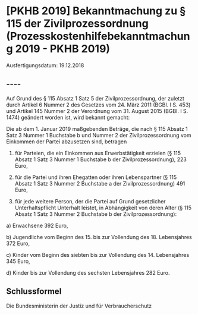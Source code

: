 # [PKHB 2019] Bekanntmachung zu § 115 der Zivilprozessordnung  (Prozesskostenhilfebekanntmachung 2019 - PKHB 2019)

Ausfertigungsdatum: 19.12.2018

 

## ----

Auf Grund des § 115 Absatz 1 Satz 5 der Zivilprozessordnung, der zuletzt durch Artikel 6 Nummer 2 des Gesetzes vom 24. März 2011 (BGBl. I S. 453) und Artikel 145 Nummer 2 der Verordnung vom 31. August 2015 (BGBl. I S. 1474) geändert worden ist, wird bekannt gemacht:

Die ab dem 1. Januar 2019 maßgebenden Beträge, die nach § 115 Absatz 1 Satz 3 Nummer 1 Buchstabe b und Nummer 2 der Zivilprozessordnung vom Einkommen der Partei abzusetzen sind, betragen

1. für Parteien, die ein Einkommen aus Erwerbstätigkeit erzielen (§ 115 Absatz 1 Satz 3 Nummer 1 Buchstabe b der Zivilprozessordnung), 223 Euro,

2. für die Partei und ihren Ehegatten oder ihren Lebenspartner (§ 115 Absatz 1 Satz 3 Nummer 2 Buchstabe a der Zivilprozessordnung) 491 Euro,

3. für jede weitere Person, der die Partei auf Grund gesetzlicher Unterhaltspflicht Unterhalt leistet, in Abhängigkeit von deren Alter (§ 115 Absatz 1 Satz 3 Nummer 2 Buchstabe b der Zivilprozessordnung):

a) Erwachsene 392 Euro,

b) Jugendliche vom Beginn des 15. bis zur Vollendung des 18. Lebensjahres 372 Euro,

c) Kinder vom Beginn des siebten bis zur Vollendung des 14. Lebensjahres 345 Euro,

d) Kinder bis zur Vollendung des sechsten Lebensjahres 282 Euro.


## Schlussformel

Die Bundesministerin der Justiz und für Verbraucherschutz
